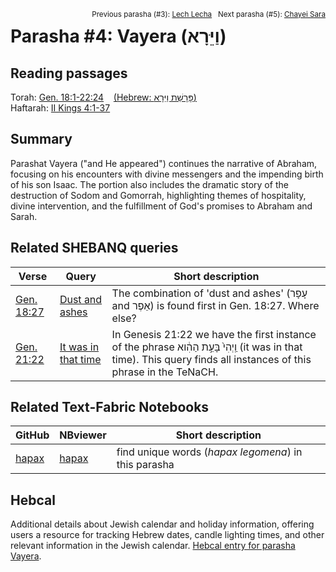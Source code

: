 <span style="float: right;"><sup>Previous parasha (#3): <a href="../03%20-%20Lech%20Lecha">Lech Lecha</a> &nbsp;&nbsp;Next parasha (#5): <a href="../05%20-%20Chayei%20Sarah">Chayei Sara</a></sup></span>
# Parasha #4: Vayera (וַיֵּרָא) <a name="start"></a> 

## Reading passages

Torah: <a href="https://www.stepbible.org/?q=version=NASB2020|reference=Gen.18:1-22:24&options=HNVUG" target="_blank">Gen. 18:1-22:24</a> &nbsp;&nbsp; <a href="https://tikkun.io/#/p/vayera" target="_blank">(Hebrew: פָּרָשַׁת וַיֵּרָא)</a><br>
Haftarah: <a href="https://www.stepbible.org/?q=version=NASB2020|reference=2Kgs.4:1-37&options=HNVUG" target="_blank"> II Kings 4:1-37</a>

## Summary

Parashat Vayera ("and He appeared") continues the narrative of Abraham, focusing on his encounters with divine messengers and the impending birth of his son Isaac. The portion also includes the dramatic story of the destruction of Sodom and Gomorrah, highlighting themes of hospitality, divine intervention, and the fulfillment of God's promises to Abraham and Sarah.

## Related SHEBANQ queries

Verse | Query | Short description
--- | --- | ---
<a href="https://www.stepbible.org/?q=version=NASB2020\|reference=Gen.18:27&options=HNVUG" target="_blank">Gen. 18:27 </a> | <a href="https://shebanq.ancient-data.org/hebrew/text?iid=5556&version=2021&page=1&mr=r&qw=q" target="_blank">Dust and ashes</a> | The combination of 'dust and ashes' (עָפָר and אֵפֶר) is found first in Gen. 18:27. Where else?
<a href="https://www.stepbible.org/?q=version=NASB2020\|reference=Gen.21:22&options=HNVUG" target="_blank">Gen. 21:22</a> | <a href="https://shebanq.ancient-data.org/hebrew/text?iid=5997&version=2021&page=1&mr=r&qw=q" target="_blank">It was in that time</a> |  In Genesis 21:22 we have the first instance of the phrase וַֽיְהִי֙ בָּעֵ֣ת הַהִ֔וא (it was in that time). This query finds all instances of this phrase in the TeNaCH. 


## Related Text-Fabric Notebooks

GitHub | NBviewer | Short description
---|---|---
[hapax](hapax.ipynb) | <a href="https://nbviewer.org/github/tonyjurg/Parashot/blob/main/WeeklyParasha/04%20-%20Vayera/hapax.ipynb" target="_blank">hapax</a> | find unique words (*hapax legomena*) in this parasha

## Hebcal

Additional details about Jewish calendar and holiday information, offering users a resource for tracking Hebrew dates, candle lighting times, and other relevant information in the Jewish calendar. <a href="https://www.hebcal.com/sedrot/vayera" target="_blank">Hebcal entry for parasha Vayera</a>.
